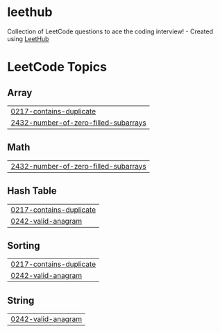 # leethub
Collection of LeetCode questions to ace the coding interview! - Created using [LeetHub](https://github.com/QasimWani/LeetHub)

<!---LeetCode Topics Start-->
# LeetCode Topics
## Array
|  |
| ------- |
| [0217-contains-duplicate](https://github.com/juliusg034/leethub/tree/master/0217-contains-duplicate) |
| [2432-number-of-zero-filled-subarrays](https://github.com/juliusg034/leethub/tree/master/2432-number-of-zero-filled-subarrays) |
## Math
|  |
| ------- |
| [2432-number-of-zero-filled-subarrays](https://github.com/juliusg034/leethub/tree/master/2432-number-of-zero-filled-subarrays) |
## Hash Table
|  |
| ------- |
| [0217-contains-duplicate](https://github.com/juliusg034/leethub/tree/master/0217-contains-duplicate) |
| [0242-valid-anagram](https://github.com/juliusg034/leethub/tree/master/0242-valid-anagram) |
## Sorting
|  |
| ------- |
| [0217-contains-duplicate](https://github.com/juliusg034/leethub/tree/master/0217-contains-duplicate) |
| [0242-valid-anagram](https://github.com/juliusg034/leethub/tree/master/0242-valid-anagram) |
## String
|  |
| ------- |
| [0242-valid-anagram](https://github.com/juliusg034/leethub/tree/master/0242-valid-anagram) |
<!---LeetCode Topics End-->
